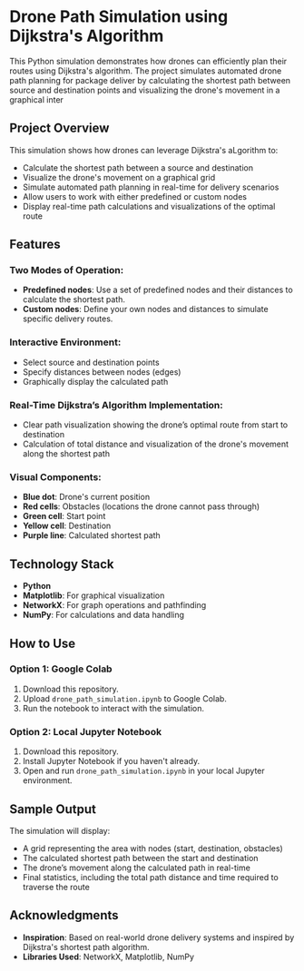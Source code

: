      
 # Drone Path Simulation using Dijkstra's Algorithm

This Python simulation demonstrates how drones can efficiently plan their routes using Dijkstra's algorithm. The project simulates automated drone path planning for package deliver by calculating the shortest path between source and destination points and visualizing the drone's movement in a graphical inter

## Project Overview

This simulation shows how drones can leverage Dijkstra's aLgorithm to:
- Calculate the shortest path between a source and destination
- Visualize the drone's movement on a graphical grid
- Simulate automated path planning in real-time for delivery scenarios
- Allow users to work with either predefined or custom nodes
- Display real-time path calculations and visualizations of the optimal route

## Features

### Two Modes of Operation:
- **Predefined nodes**: Use a set of predefined nodes and their distances to calculate the shortest path.
- **Custom nodes**: Define your own nodes and distances to simulate specific delivery routes.

### Interactive Environment:
- Select source and destination points
- Specify distances between nodes (edges)
- Graphically display the calculated path

### Real-Time Dijkstra’s Algorithm Implementation:
- Clear path visualization showing the drone’s optimal route from start to destination
- Calculation of total distance and visualization of the drone's movement along the shortest path

### Visual Components:
- **Blue dot**: Drone's current position
- **Red cells**: Obstacles (locations the drone cannot pass through)
- **Green cell**: Start point
- **Yellow cell**: Destination
- **Purple line**: Calculated shortest path

## Technology Stack
- **Python**
- **Matplotlib**: For graphical visualization
- **NetworkX**: For graph operations and pathfinding
- **NumPy**: For calculations and data handling

## How to Use

### Option 1: Google Colab
1. Download this repository.
2. Upload `drone_path_simulation.ipynb` to Google Colab.
3. Run the notebook to interact with the simulation.

### Option 2: Local Jupyter Notebook
1. Download this repository.
2. Install Jupyter Notebook if you haven't already.
3. Open and run `drone_path_simulation.ipynb` in your local Jupyter environment.

## Sample Output
The simulation will display:
- A grid representing the area with nodes (start, destination, obstacles)
- The calculated shortest path between the start and destination
- The drone’s movement along the calculated path in real-time
- Final statistics, including the total path distance and time required to traverse the route

## Acknowledgments
- **Inspiration**: Based on real-world drone delivery systems and inspired by Dijkstra's shortest path algorithm.
- **Libraries Used**: NetworkX, Matplotlib, NumPy
